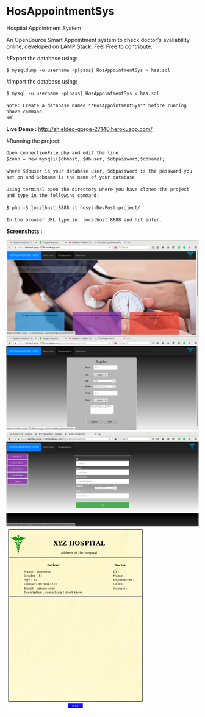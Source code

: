 # HosAppointmentSys
Hospital Appointment System

An OpenSource Smart Appointment system to check doctor's availability online, developed on LAMP Stack. Feel Free to contribute.

#Export the database using:

    $ mysqldump -u username -p[pass] HosAppointmentSys > has.sql

#Import the database using:

    $ mysql -u username -p[pass] HosAppointmentSys < has.sql     
    
    Note: Create a database named **HosAppointmentSys** before running above command
    kml
**Live Demo :** http://shielded-gorge-27140.herokuapp.com/    

#Running the project:

	Open connectionFile.php and edit the line:
	$conn = new mysqli($dbhost, $dbuser, $dbpassword,$dbname);

	where $dbuser is your database user, $dbpassword is the password you set on and $dbname is the name of your database

	Using terminal open the directory where you have cloned the project and type in the following command:

	$ php -S localhost:8888 -t hosys-DevPost-project/

	In the browser URL type in: localhost:8888 and hit enter.


**Screenshots :**

![HomePage](./images/hs1.png?raw=true "Homepage")
![AppointmentForm](./images/hs2.png?raw=true "form")
![AdminDashboard](./images/hs3.png?raw=true "Admin")
![Appointmentslip](./images/hs4.png?raw=true "slip")

